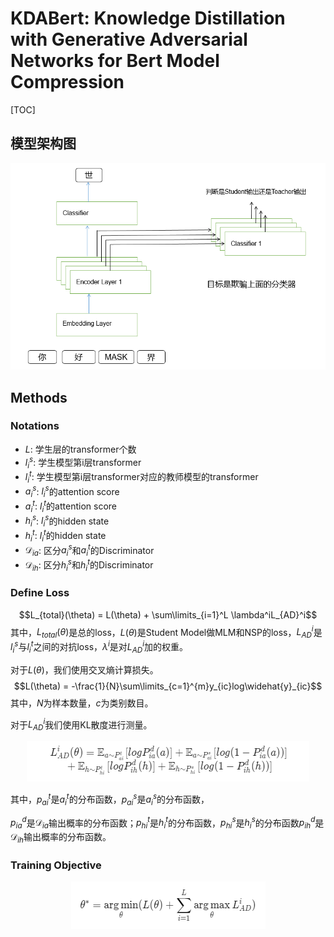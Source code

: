 # KDABert: Knowledge Distillation with Generative Adversarial Networks for Bert Model Compression

[TOC]

## 模型架构图
![](figures/model_sample.png)

## Methods
### Notations
- $L$: 学生层的transformer个数
- $l_i^s$: 学生模型第i层transformer
- $l_i^t$: 学生模型第i层transformer对应的教师模型的transformer
- $a_i^s$: $l_i^s$的attention score
- $a_i^t$: $l_i^t$的attention score
- $h_i^s$: $l_i^s$的hidden state
- $h_i^t$: $l_i^t$的hidden state
- $\mathcal{D}_{ia}$: 区分$a_i^s$和$a_i^t$的Discriminator
- $\mathcal{D}_{ih}$: 区分$h_i^s$和$h_i^t$的Discriminator

### Define Loss
$$L_{total}(\theta) = L(\theta) + \sum\limits_{i=1}^L \lambda^iL_{AD}^i$$
其中，$L_{total}(\theta)$是总的loss，$L(\theta)$是Student Model做MLM和NSP的loss，$L_{AD}^i$是$l_i^s$与$l_i^t$之间的对抗loss，$\lambda^i$是对$L_{AD}^i$加的权重。

对于$L(\theta)$，我们使用交叉熵计算损失。
$$L(\theta) = -\frac{1}{N}\sum\limits_{c=1}^{m}y_{ic}log\widehat{y}_{ic}$$
其中，$N$为样本数量，$c$为类别数目。

对于$L_{AD}^i$我们使用KL散度进行测量。
<p align="center"><img src="figures/formular_1.png"></p>

其中，$p_{ai}^t$是$a_i^t$的分布函数，$p_{ai}^s$是$a_i^s$的分布函数，

$p_{ia}^{d}$是$\mathcal{D}_{ia}$输出概率的分布函数；$p_{hi}^t$是$h_i^t$的分布函数，$p_{hi}^s$是$h_i^s$的分布函数$p_{ih}^{d}$是$\mathcal{D}_{ih}$输出概率的分布函数。

### Training Objective

<p align="center"><img src="figures/formular_2.png"></p>
